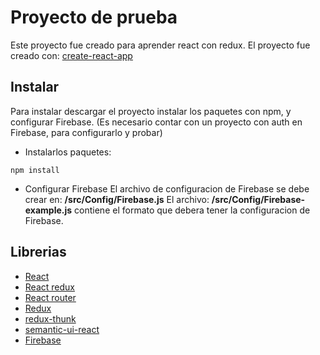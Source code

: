# Proyecto de prueba
Este proyecto fue creado para aprender react con redux.
El proyecto fue creado con: [create-react-app](https://github.com/facebook/create-react-app)
## Instalar
Para instalar descargar el proyecto instalar los paquetes con npm, y configurar Firebase.
(Es necesario contar con un proyecto con auth en Firebase, para configurarlo y probar)

+ Instalarlos paquetes:
```
npm install
```
+ Configurar Firebase
El archivo de configuracion de Firebase se debe crear en: **/src/Config/Firebase.js**
El archivo: **/src/Config/Firebase-example.js** contiene el formato que debera tener la configuracion de Firebase.


## Librerias
- [React](https://reactjs.org/)
- [React redux](https://github.com/reactjs/react-redux)
- [React router](https://github.com/ReactTraining/react-router)
- [Redux](https://redux.js.org/introduction)
- [redux-thunk](https://github.com/gaearon/redux-thunk)
- [semantic-ui-react](https://react.semantic-ui.com)
- [Firebase](https://firebase.google.com)